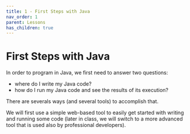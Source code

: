 ```yaml
---
title: 1 - First Steps with Java
nav_order: 1
parent: Lessons
has_children: true
---
```


# First Steps with Java
In order to program in Java, we first need to answer two questions:
* where do I write my Java code?
* how do I run my Java code and see the results of its execution?

There are severals ways (and several tools) to accomplish that.

We will first use a simple web-based tool to easily get started with writing and running some code (later in class, we will switch to a more advanced tool that is used also by professional developers).


